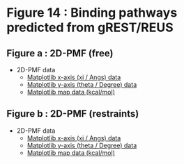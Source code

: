 # Figure 14 : Binding pathways predicted from gREST/REUS

## Figure a : 2D-PMF (free)

* 2D-PMF data
    * [Matplotlib x-axis (xi / Angs) data](./a/xi.dat)
    * [Matplotlib y-axis (theta / Degree) data](./a/yi.dat)
    * [Matplotlib map data (kcal/mol)](./a/pmf.dat)

## Figure b : 2D-PMF (restraints)

* 2D-PMF data
    * [Matplotlib x-axis (xi / Angs) data](./b/xi.dat)
    * [Matplotlib y-axis (theta / Degree) data](./b/yi.dat)
    * [Matplotlib map data (kcal/mol)](./b/pmf.dat)

